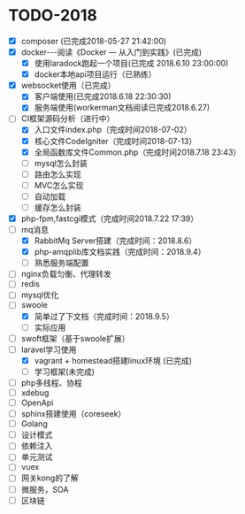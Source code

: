 # TODO-2018
- [x] composer (已完成2018-05-27 21:42:00)
- [x] docker---阅读《Docker — 从入门到实践》(已完成)
    - [x] 使用laradock跑起一个项目(已完成 2018.6.10 23:00:00)
    - [x] docker本地api项目运行（已熟练）
- [x] websocket使用（已完成）
    - [x] 客户端使用(已完成2018.6.18 22:30:30)
    - [x] 服务端使用(workerman文档阅读已完成2018.6.27)
- [ ] CI框架源码分析（进行中）
    - [x] 入口文件index.php（完成时间2018-07-02）
    - [x] 核心文件CodeIgniter（完成时间2018-07-13）
    - [x] 全局函数库文件Common.php（完成时间2018.7.18 23:43）
    - [ ] mysql怎么封装
    - [ ] 路由怎么实现
    - [ ] MVC怎么实现
    - [ ] 自动加载
    - [ ] 缓存怎么封装
- [x] php-fpm,fastcgi模式（完成时间2018.7.22 17:39）
- [ ] mq消息
    - [x] RabbitMq Server搭建（完成时间：2018.8.6）
    - [x] php-amqplib库文档实践（完成时间：2018.9.4）
    - [ ] 熟悉服务端配置 
- [ ] nginx负载匀衡、代理转发
- [ ] redis
- [ ] mysql优化
- [ ] swoole
    - [x] 简单过了下文档（完成时间：2018.9.5）
    - [ ] 实际应用
- [ ] swoft框架（基于swoole扩展）
- [ ] laravel学习使用
    - [x] vagrant + homestead搭建linux环境 (已完成)
    - [ ] 学习框架(未完成)
- [ ] php多线程、协程
- [ ] xdebug
- [ ] OpenApi
- [ ] sphinx搭建使用（coreseek）
- [ ] Golang
- [ ] 设计模式
- [ ] 依赖注入
- [ ] 单元测试
- [ ] vuex
- [ ] 网关kong的了解
- [ ] 微服务，SOA
- [ ] 区块链
